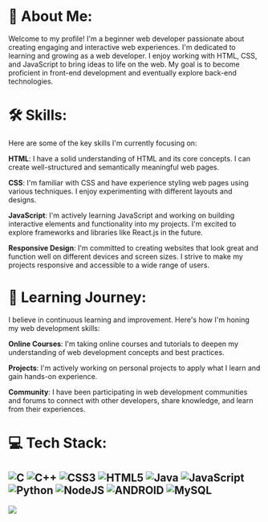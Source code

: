 # 💫 About Me:
Welcome to my profile! I'm a beginner web developer passionate about creating engaging and interactive web experiences. 
I'm dedicated to learning and growing as a web developer. I enjoy working with HTML, CSS, and JavaScript to bring ideas to life on the web. My goal is to become proficient in front-end development and eventually explore back-end technologies.
# 🛠️ Skills:
Here are some of the key skills I'm currently focusing on:

<b>HTML</b>: I have a solid understanding of HTML and its core concepts. I can create well-structured and semantically meaningful web pages.

<b>CSS</b>: I'm familiar with CSS and have experience styling web pages using various techniques. I enjoy experimenting with different layouts and designs.

<b>JavaScript</b>: I'm actively learning JavaScript and working on building interactive elements and functionality into my projects. I'm excited to explore frameworks and libraries like React.js in the future.

<b>Responsive Design</b>: I'm committed to creating websites that look great and function well on different devices and screen sizes. I strive to make my projects responsive and accessible to a wide range of users.
# 📖 Learning Journey:
I believe in continuous learning and improvement. Here's how I'm honing my web development skills:

<b>Online Courses</b>: I'm taking online courses and tutorials to deepen my understanding of web development concepts and best practices.

<b>Projects</b>: I'm actively working on personal projects to apply what I learn and gain hands-on experience.
 
<b>Community</b>: I have been participating in web development communities and forums to connect with other developers, share knowledge, and learn from their experiences.
# 💻 Tech Stack:
![C](https://img.shields.io/badge/c-%2300599C.svg?style=for-the-badge&logo=c&logoColor=white) ![C++](https://img.shields.io/badge/c++-%2300599C.svg?style=for-the-badge&logo=c%2B%2B&logoColor=white) ![CSS3](https://img.shields.io/badge/css3-%231572B6.svg?style=for-the-badge&logo=css3&logoColor=white) ![HTML5](https://img.shields.io/badge/html5-%23E34F26.svg?style=for-the-badge&logo=html5&logoColor=white) ![Java](https://img.shields.io/badge/java-%23ED8B00.svg?style=for-the-badge&logo=java&logoColor=white) ![JavaScript](https://img.shields.io/badge/javascript-%23323330.svg?style=for-the-badge&logo=javascript&logoColor=%23F7DF1E) ![Python](https://img.shields.io/badge/python-3670A0?style=for-the-badge&logo=python&logoColor=ffdd54) ![NodeJS](https://img.shields.io/badge/node.js-6DA55F?style=for-the-badge&logo=node.js&logoColor=white) ![ANDROID](https://img.shields.io/badge/android-%2320232a.svg?style=for-the-badge&logo=android&logoColor=%a4c639) ![MySQL](https://img.shields.io/badge/mysql-%2300f.svg?style=for-the-badge&logo=mysql&logoColor=white)
---
[![](https://visitcount.itsvg.in/api?id=kratikakg&icon=2&color=5)](https://visitcount.itsvg.in)

<!-- Proudly created with GPRM ( https://gprm.itsvg.in ) -->

